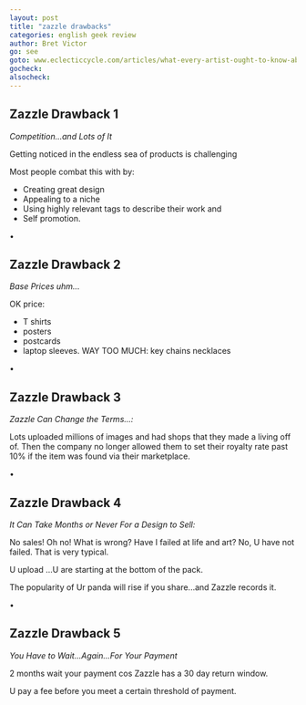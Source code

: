 ```yaml
---
layout: post
title: "zazzle drawbacks"
categories: english geek review
author: Bret Victor
go: see
goto: www.eclecticcycle.com/articles/what-every-artist-ought-to-know-about-zazzle-part-two?ref=speak.junglestar.org
gocheck:
alsocheck:
---
```

## Zazzle Drawback 1

_Competition...and Lots of It_

Getting noticed in the endless sea of products is challenging

Most people combat this with by:

- Creating great design
- Appealing to a niche
- Using highly relevant tags to describe their work and
- Self promotion.  

•

## Zazzle Drawback 2

_Base Prices uhm..._

OK price:
- T shirts
- posters
- postcards
- laptop sleeves.
WAY TOO MUCH:
key chains
necklaces

•

## Zazzle Drawback 3  

_Zazzle Can Change the Terms...:_  

Lots uploaded millions of images and had shops that they made a living off of.  Then the company no longer allowed them to set their royalty rate past 10% if the item was found via their marketplace.

•

## Zazzle Drawback 4

_It Can Take Months or Never For a Design to Sell:_

No sales! Oh no! What is wrong? Have I failed at life and art?  No, U have not failed.  That is very typical.

U upload ...U are starting at the bottom of the pack.

The popularity of Ur panda will rise if you share...and Zazzle records it.

•

## Zazzle Drawback 5

_You Have to Wait...Again...For Your Payment_

2 months wait your payment cos Zazzle has a 30 day return window.

U pay a fee before you meet a certain threshold of payment.
